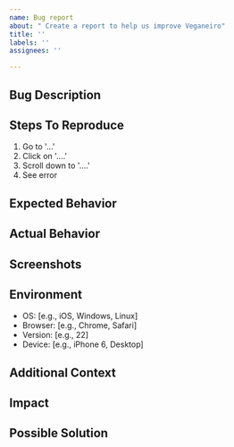 ```yaml
---
name: Bug report
about: " Create a report to help us improve Veganeiro"
title: ''
labels: ''
assignees: ''

---
```


## Bug Description
<!-- A clear and concise description of what the bug is -->

## Steps To Reproduce
1. Go to '...'
2. Click on '....'
3. Scroll down to '....'
4. See error

## Expected Behavior
<!-- A clear and concise description of what you expected to happen -->

## Actual Behavior
<!-- A clear and concise description of what actually happened -->

## Screenshots
<!-- If applicable, add screenshots to help explain your problem -->

## Environment
- OS: [e.g., iOS, Windows, Linux]
- Browser: [e.g., Chrome, Safari]
- Version: [e.g., 22]
- Device: [e.g., iPhone 6, Desktop]

## Additional Context
<!-- Add any other context about the problem here -->

## Impact
<!-- How does this bug affect your use of the application? -->

## Possible Solution
<!-- Optional: If you have suggestions on a fix for the bug -->
